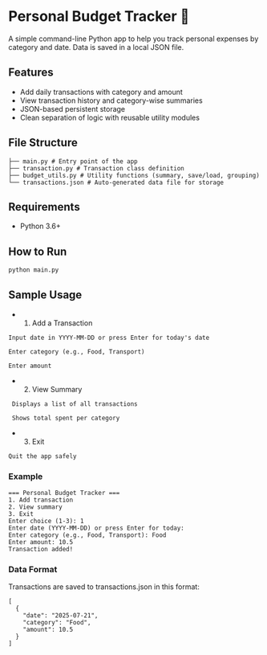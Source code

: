 # Personal Budget Tracker 🧾

A simple command-line Python app to help you track personal expenses by category and date. Data is saved in a local JSON file.

## Features

- Add daily transactions with category and amount
- View transaction history and category-wise summaries
- JSON-based persistent storage
- Clean separation of logic with reusable utility modules

## File Structure

```
├── main.py # Entry point of the app
├── transaction.py # Transaction class definition
├── budget_utils.py # Utility functions (summary, save/load, grouping)
└── transactions.json # Auto-generated data file for storage
```

## Requirements

- Python 3.6+

## How to Run

```bash
python main.py
```

## Sample Usage

* 1. Add a Transaction

```
Input date in YYYY-MM-DD or press Enter for today's date

Enter category (e.g., Food, Transport)

Enter amount

```

* 2. View Summary
```
 Displays a list of all transactions

 Shows total spent per category
```

* 3. Exit

```
Quit the app safely
```
### Example

```
=== Personal Budget Tracker ===
1. Add transaction
2. View summary
3. Exit
Enter choice (1-3): 1
Enter date (YYYY-MM-DD) or press Enter for today: 
Enter category (e.g., Food, Transport): Food
Enter amount: 10.5
Transaction added!
```

### Data Format

Transactions are saved to transactions.json in this format:
```
[
  {
    "date": "2025-07-21",
    "category": "Food",
    "amount": 10.5
  }
]

```